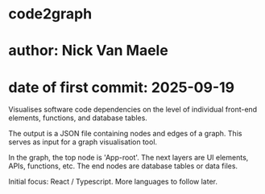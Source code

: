 # code2graph
# author: Nick Van Maele
# date of first commit: 2025-09-19

Visualises software code dependencies on the level of individual front-end elements, functions, and database tables. 

The output is a JSON file containing nodes and edges of a graph. This serves as input for a graph visualisation tool. 

In the graph, the top node is 'App-root'. 
The next layers are UI elements, APIs, functions, etc. 
The end nodes are database tables or data files. 

Initial focus: React / Typescript.
More languages to follow later. 
